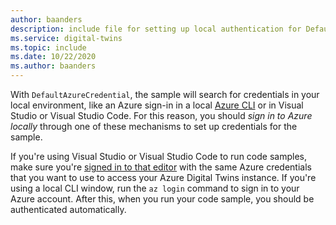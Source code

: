 ```yaml
---
author: baanders
description: include file for setting up local authentication for DefaultAzureCredential in Azure Digital Twins samples - without intro
ms.service: digital-twins
ms.topic: include
ms.date: 10/22/2020
ms.author: baanders
---
```


With `DefaultAzureCredential`, the sample will search for credentials in your local environment, like an Azure sign-in in a local [Azure CLI](/cli/azure/install-azure-cli) or in Visual Studio or Visual Studio Code. For this reason, you should *sign in to Azure locally* through one of these mechanisms to set up credentials for the sample.

If you're using Visual Studio or Visual Studio Code to run code samples, make sure you're [signed in to that editor](/visualstudio/ide/signing-in-to-visual-studio) with the same Azure credentials that you want to use to access your Azure Digital Twins instance. If you're using a local CLI window, run the `az login` command to sign in to your Azure account. After this, when you run your code sample, you should be authenticated automatically. 